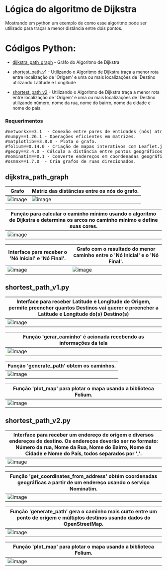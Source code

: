 # Lógica do algoritmo de Dijkstra

Mostrando em python um exemplo de como esse algoritmo pode ser utilizado para traçar a menor distância entre dois pontos.

# Códigos Python:
- [dijkstra_path_graph](https://github.com/BonathanRJ/TCC---Programa-de-Rotas/blob/main/project_python_v1/dijkstra_path_graph.py) - Gráfo do Algoritmo de Dijkstra

- [shortest_path_v1](https://github.com/BonathanRJ/TCC---Programa-de-Rotas/blob/main/project_python_v1/shortest_path_v1.py) - Utilizando o Algoritmo de Dijkstra traça a menor rota entre localização de 'Origem' e uma ou mais localizações de 'Destino utilizando Latitude e Longitude

- [shortest_path_v2](https://github.com/BonathanRJ/TCC---Programa-de-Rotas/blob/main/project_python_v1/shortest_path_v2.py) - Utilizando o Algoritmo de Dijkstra traça a menor rota entre localização de 'Origem' e uma ou mais localizações de 'Destino utilizando número, nome da rua, nome do bairro, nome da cidade e nome do país.


### Requerimentos

<pre>
#networkx==3.1  - Conexão entre pares de entidades (nós) através de arestas.
#numpy==1.26.1 - Operações eficientes em matrizes.
#matplotlib==3.8.0 - Plota o grafo.
#folium==0.14.0 - Criação de mapas interativos com Leaflet.js.
#geopy==2.4.0 - Cálcula a distância entre pontos geográficos.
#nominatim==0.1 - Converte endereços em coordenadas geográficas.
#osmnx==1.7.0  - Cria grafos de ruas direcionados.
</pre>   


## dijkstra_path_graph

| Grafo                                                                                                                | Matriz das distâncias entre os nós do grafo.                                                                         |
|----------------------------------------------------------------------------------------------------------------------|----------------------------------------------------------------------------------------------------------------------|
| ![image](https://github.com/BonathanRJ/TCC---Programa-de-Rotas/assets/97456370/9ea9697f-eb90-465c-bc8a-cd8150994ffd) | ![image](https://github.com/BonathanRJ/TCC---Programa-de-Rotas/assets/97456370/f993c0af-3031-4270-bfd3-2611e4602c82) |

| Função para calcular o caminho mínimo usando o algoritmo de Dijkstra e determina os arcos no caminho mínimo e define suas cores.  |
|----------------------------------------------------------------------------------------------------------------------|
| ![image](https://github.com/BonathanRJ/TCC---Programa-de-Rotas/assets/97456370/e7f4a027-1189-4fd9-affd-4bd756a69280) |

| Interface para receber o 'Nó Inicial' e 'Nó Final'.                                                                  | Grafo com o resultado do menor caminho entre o 'Nó Inicial' e o 'Nó Final'.                                          |
|----------------------------------------------------------------------------------------------------------------------|----------------------------------------------------------------------------------------------------------------------|
| ![image](https://github.com/BonathanRJ/TCC---Programa-de-Rotas/assets/97456370/5da62040-a4c2-4cd0-942f-08d9c112d820) | ![image](https://github.com/BonathanRJ/TCC---Programa-de-Rotas/assets/97456370/118b02fe-467b-4453-8563-eb24505077fb) |


## shortest_path_v1.py

| Interface para receber Latitude e Longitude de Origem, permite preencher quantos Destinos vai querer e preencher a Latitude e Longitude do(s) Destino(s) |
|----------------------------------------------------------------------------------------------------------------------------------------------------------|
| ![image](https://github.com/BonathanRJ/TCC---Programa-de-Rotas/assets/97456370/faba96f3-eae5-4e53-afba-029817d970a1)                                     |

| Função 'gerar_caminho' é acionada recebendo as informações da tela                                                   |
|----------------------------------------------------------------------------------------------------------------------|
| ![image](https://github.com/BonathanRJ/TCC---Programa-de-Rotas/assets/97456370/010343bc-37cf-40bb-900a-c059cde62ad8) |

| Função 'generate_path' obtem os caminhos.                                                                            |
|----------------------------------------------------------------------------------------------------------------------|
| ![image](https://github.com/BonathanRJ/TCC---Programa-de-Rotas/assets/97456370/bd6fbb94-1d32-4803-a43b-fe79fff4b8cd) |

| Função 'plot_map' para plotar o mapa usando a biblioteca Folium.                                                     |
|----------------------------------------------------------------------------------------------------------------------|
| ![image](https://github.com/BonathanRJ/TCC---Programa-de-Rotas/assets/97456370/0cc095ce-b7c7-42e9-b8a6-447c7f3bbb8a) |


## shortest_path_v2.py

| Interface para receber um endereço de origem e diversos endereços de destino. Os endereços deverão ser no formato: Número da rua, Nome da Rua, Nome do Bairro, Nome da Cidade e Nome do País, todos separados por ','. |
|------------------------------------------------------------------------------------------------------------------------------------------------------------------------------------------------------------------------|
| ![image](https://github.com/BonathanRJ/TCC---Programa-de-Rotas/assets/97456370/c9d8deab-8963-416e-89d5-a2c412840a6d)                                                                                                   |

| Função 'get_coordinates_from_address' obtém coordenadas geográficas a partir de um endereço usando o serviço Nominatim. |
|-------------------------------------------------------------------------------------------------------------------------|
| ![image](https://github.com/BonathanRJ/TCC---Programa-de-Rotas/assets/97456370/adb89321-4fe6-46e4-b97e-9893b6c5c1a5)    |

| Função 'generate_path' gera o caminho mais curto entre um ponto de origem e múltiplos destinos usando dados do OpenStreetMap. |
|-------------------------------------------------------------------------------------------------------------------------------|
| ![image](https://github.com/BonathanRJ/TCC---Programa-de-Rotas/assets/97456370/486ae9d4-4264-465e-8bf6-f5062730a6fe)          |

| Função 'plot_map' para plotar o mapa usando a biblioteca Folium.                                                     |
|----------------------------------------------------------------------------------------------------------------------|
| ![image](https://github.com/BonathanRJ/TCC---Programa-de-Rotas/assets/97456370/14b6e1b2-3907-405c-ac7b-152046ec29d3) |

